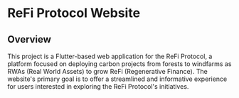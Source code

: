 # ReFi Protocol Website

## Overview
This project is a Flutter-based web application for the ReFi Protocol, a platform focused on deploying carbon projects from forests to windfarms as RWAs (Real World Assets) to grow ReFi (Regenerative Finance). The website's primary goal is to offer a streamlined and informative experience for users interested in exploring the ReFi Protocol's initiatives.
